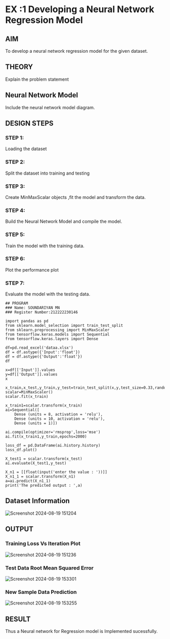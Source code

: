 # EX :1  Developing a Neural Network Regression Model

## AIM

To develop a neural network regression model for the given dataset.

## THEORY

Explain the problem statement

## Neural Network Model

Include the neural network model diagram.

## DESIGN STEPS

### STEP 1:

Loading the dataset

### STEP 2:

Split the dataset into training and testing

### STEP 3:

Create MinMaxScalar objects ,fit the model and transform the data.

### STEP 4:

Build the Neural Network Model and compile the model.

### STEP 5:

Train the model with the training data.

### STEP 6:

Plot the performance plot

### STEP 7:

Evaluate the model with the testing data.

```
## PROGRAM
### Name: SOUNDARIYAN MN
### Register Number:212222230146
```

```
import pandas as pd
from sklearn.model_selection import train_test_split
from sklearn.preprocessing import MinMaxScaler
from tensorflow.keras.models import Sequential
from tensorflow.keras.layers import Dense

df=pd.read_excel('dataa.xlsx')
df = df.astype({'Input':'float'})
df = df.astype({'Output':'float'})
df

x=df[['Input']].values
y=df[['Output']].values
x

x_train,x_test,y_train,y_test=train_test_split(x,y,test_size=0.33,random_state=33)
scalar=MinMaxScaler()
scalar.fit(x_train)

x_train1=scalar.transform(x_train)
ai=Sequential([
    Dense (units = 8, activation = 'relu'),
    Dense (units = 10, activation = 'relu'),
    Dense (units = 1)])

ai.compile(optimizer='rmsprop',loss='mse')
ai.fit(x_train1,y_train,epochs=2000)

loss_df = pd.DataFrame(ai.history.history)
loss_df.plot()

X_test1 = scalar.transform(x_test)
ai.evaluate(X_test1,y_test)

X_n1 = [[float(input('enter the value : '))]]
X_n1_1 = scalar.transform(X_n1)
a=ai.predict(X_n1_1)
print('The predicted output : ',a)
```


## Dataset Information
![Screenshot 2024-08-19 151204](https://github.com/user-attachments/assets/9caf09c2-ee46-43f2-b64d-8b8ddea04356)



## OUTPUT

### Training Loss Vs Iteration Plot
![Screenshot 2024-08-19 151236](https://github.com/user-attachments/assets/cc6905ad-aa76-49c7-9020-db4571fa9b78)


### Test Data Root Mean Squared Error
![Screenshot 2024-08-19 153301](https://github.com/user-attachments/assets/4da39e9f-f197-46e1-bddc-3038e03cd4b7)


### New Sample Data Prediction
![Screenshot 2024-08-19 153255](https://github.com/user-attachments/assets/71b2fc35-0cfc-41a7-8881-0f2e239bf4d2)


## RESULT

Thus a Neural network for Regression model is Implemented sucessfully.
